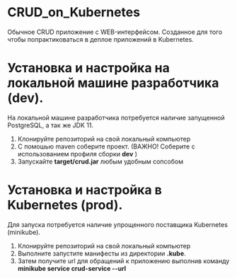 # CRUD_on_Kubernetes

Обычное CRUD приложение с WEB-интерфейсом. Созданное для того чтобы попрактиковаться в деплое приложений в Kubernetes.


# Установка и настройка на локальной машине разработчика (dev).
На локальной машине разработчика потребуется наличие запущенной PostgreSQL, а так же JDK 11.

1. Клонируйте репозиторий на свой локальный компьютер
2. С помошью maven соберите проект. (ВАЖНО! Соберите с использованием профиля сборки <b>dev</b> )
3. Запускайте <b>target/crud.jar</b> любым удобным сопсобом



# Установка и настройка в Kubernetes (prod).

Для запуска потребуется наличие упрощенного поставщика Kubernetes (minikube).

1. Клонируйте репозиторий на свой локальный компьютер
2. Выполните запустите манифесты из директории <b>.kube</b>.
3. Затем получите url для обращений к приложению выполнив команду <b> minikube service crud-service --url </b>
